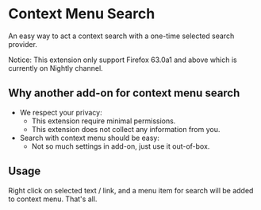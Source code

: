 # Context Menu Search

An easy way to act a context search with a one-time selected search provider.

Notice: This extension only support Firefox 63.0a1 and above which is currently on Nightly channel.

## Why another add-on for context menu search

* We respect your privacy:
    * This extension require minimal permissions.
    * This extension does not collect any information from you.
* Search with context menu should be easy:
    * Not so much settings in add-on, just use it out-of-box.

## Usage

Right click on selected text / link, and a menu item for search will be added to context menu. That's all.

